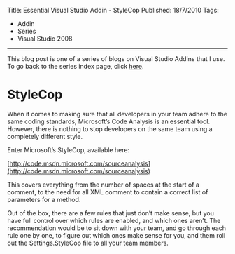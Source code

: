 Title: Essential Visual Studio Addin - StyleCop
Published: 18/7/2010
Tags:
- Addin
- Series
- Visual Studio 2008
---

This blog post is one of a series of blogs on Visual Studio Addins that I use. To go back to the series index page, click [here](http://www.gep13.co.uk/essential-visual-studio-2008-addin-series).   

# StyleCop

When it comes to making sure that all developers in your team adhere to the same coding standards, Microsoft’s Code Analysis is an essential tool. However, there is nothing to stop developers on the same team using a completely different style.

Enter Microsoft’s StyleCop, available here:

[http://code.msdn.microsoft.com/sourceanalysis](http://code.msdn.microsoft.com/sourceanalysis)

This covers everything from the number of spaces at the start of a comment, to the need for all XML comment to contain a correct list of parameters for a method.

Out of the box, there are a few rules that just don’t make sense, but you have full control over which rules are enabled, and which ones aren’t. The recommendation would be to sit down with your team, and go through each rule one by one, to figure out which ones make sense for you, and them roll out the Settings.StyleCop file to all your team members.

